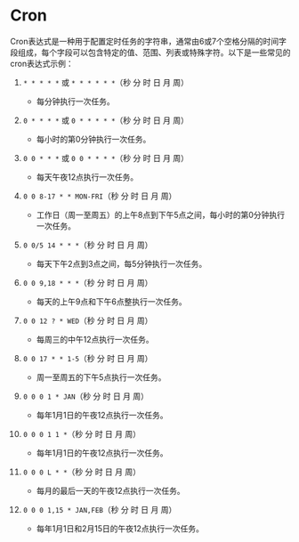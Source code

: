 # Cron

Cron表达式是一种用于配置定时任务的字符串，通常由6或7个空格分隔的时间字段组成，每个字段可以包含特定的值、范围、列表或特殊字符。以下是一些常见的cron表达式示例：

1. `* * * * *` 或 `* * * * * *`（秒 分 时 日 月 周）
   - 每分钟执行一次任务。

2. `0 * * * *` 或 `0 * * * * *`（秒 分 时 日 月 周）
   - 每小时的第0分钟执行一次任务。

3. `0 0 * * *` 或 `0 0 * * * *`（秒 分 时 日 月 周）
   - 每天午夜12点执行一次任务。

4. `0 0 8-17 * * MON-FRI`（秒 分 时 日 月 周）
   - 工作日（周一至周五）的上午8点到下午5点之间，每小时的第0分钟执行一次任务。

5. `0 0/5 14 * * *`（秒 分 时 日 月 周）
   - 每天下午2点到3点之间，每5分钟执行一次任务。

6. `0 0 9,18 * * *`（秒 分 时 日 月 周）
   - 每天的上午9点和下午6点整执行一次任务。

7. `0 0 12 ? * WED`（秒 分 时 日 月 周）
   - 每周三的中午12点执行一次任务。

8. `0 0 17 * * 1-5`（秒 分 时 日 月 周）
   - 周一至周五的下午5点执行一次任务。

9. `0 0 0 1 * JAN`（秒 分 时 日 月 周）
   - 每年1月1日的午夜12点执行一次任务。

10. `0 0 0 1 1 *`（秒 分 时 日 月 周）
    - 每年1月1日的午夜12点执行一次任务。

11. `0 0 0 L * *`（秒 分 时 日 月 周）
    - 每月的最后一天的午夜12点执行一次任务。

12. `0 0 0 1,15 * JAN,FEB`（秒 分 时 日 月 周）
    - 每年1月1日和2月15日的午夜12点执行一次任务。
